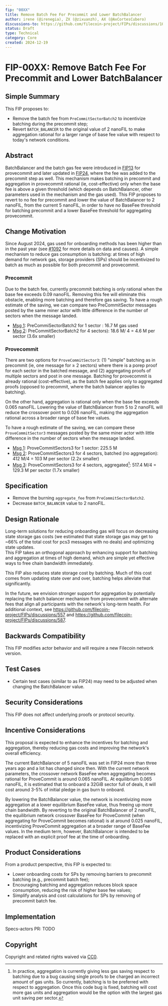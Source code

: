 ```yaml
---
fip: "00XX"
title: Remove Batch Fee For Precommit and Lower BatchBalancer
author: irene (@irenegia), ZX (@zixuanzh), AX (@AxCortesCubero)
discussions-to: https://github.com/filecoin-project/FIPs/discussions/1092
status: Draft
type: Technical
category: Core
created: 2024-12-19
---
```


# FIP-00XX: Remove Batch Fee For Precommit and Lower BatchBalancer

## Simple Summary
This FIP proposes to:
- Remove the batch fee from `PreCommitSectorBatch2` to incentivize batching during the precommit step;
- Revert `BATCH_BALANCER` to the original value of 2 nanoFIL to make aggregation rational for a larger range of base fee value with respect to today's network conditions.


## Abstract
BatchBalancer and the batch gas fee were introduced in [FIP13](https://github.com/filecoin-project/FIPs/blob/master/FIPS/fip-0013.md) for provecommit and later updated in [FIP24](https://github.com/filecoin-project/FIPs/blob/master/FIPS/fip-0024.md), where the fee was added to the precommit step as well. 
This mechanism makes batching in precommit and aggregation in provecommit rational (ie, cost-effective) only when the base fee is above a given threshold (which depends on BatchBalancer, other parameters used in the mechanism and the gas used). This FIP proposes to revert to no fee for precommit and lower the value of BatchBalancer to 2 nanoFIL, from the current 5 nanoFIL, in order to have no BaseFee threshold for batching precommit and a lower BaseFee threshold for aggregating provecommit.


## Change Motivation
Since August 2024, gas used for onboarding methods has been higher than in the past year (see [#1092](https://github.com/filecoin-project/FIPs/discussions/1092) for more details on data and causes).  A simple mechanism to reduce gas consumption is batching: at times of high demand for network gas, storage providers (SPs) should be incentivized to batch as much as possible for both precommit and provecommit.  

### Precommit
Due to the batch fee, currently precommit batching is only rational when the base fee exceeds 0.09 nanoFIL. Removing this fee will eliminate this obstacle, enabling more batching and therefore gas saving. To have a rough estimate of the saving, we can compare two PreCommitSector messages posted by the same miner actor with little difference in the number of sectors when the message landed.
- [Msg 1](https://www.filutils.com/en/message/bafy2bzacebzacw3b7ymcwukk2uimahiebpke65utbfn3srgslzj5w3hh234x6): PreCommiSectorBatch2 for 1 sector : 16.7 M gas used
- [Msg 2](https://www.filutils.com/en/message/bafy2bzacebdqgivdbxzj25exae55j7vjasos45lvj4bzi6fj5oaya4rqwxrf6): PreCommitSectorBatch2 for 4 sectors):  18.6 M/ 4 =  4.6 M per sector (3.6x smaller)



### Provecommit
There are two options for `ProveCommitSector3`: (1) "simple" batching as in precommit (ie, one message for ≥ 2 sectors) where there is a porep proof for each sector in the batched message, and (2) aggregating proofs of multiple sectors and post in one message. 
Batching for provecommit is already rational (cost-effective), as the batch fee applies only to aggregated proofs (opposed to precommit, where the batch balancer applies to batching). 

On the other hand, aggregation is rational only when the base fee exceeds 0.065 nanoFIL. Lowering the value of BatchBalancer from 5 to 2 nanoFIL will reduce the crossover point to 0.026 nanoFIL, making the aggregation rational across a broader range of base fee values.

To have a rough estimate of the saving, we can compare these `ProveCommitSector3` messages posted by the same miner actor with little difference in the number of sectors when the message landed.
- [Msg 1](https://www.filutils.com/en/message/bafy2bzacebshpv7afwnxph6l4jnbpwpqnss3cboyfvlualfrjbox76hojjnlo): ProveCommitSectors3 for 1 sector: 225.5 M 
- [Msg 2](https://www.filutils.com/en/message/bafy2bzacebd7ftq5lk4ikuif4j3xfwiabmla5bek3kuhn3k6x3obufxyzrs6y): ProveCommitSectors3 for 4 sectors, batched (no aggregation): 412 M/4 = 103 M per sector (2.2x smaller)
- [Msg 3](https://www.filutils.com/en/message/bafy2bzacedezi6lm4warrfq2n6dxvpokowzt5isacbq2kojkz462yfpfq7lxm): ProveCommitSectors3 for 4 sectors, aggregated[^*]: 517.4 M/4 = 129.3 M per sector (1.7x smaller)

[^*]: In practice, aggregation is currently giving less gas saving respect to batching due to a bug causing single proofs to be charged an incorrect amount of gas units. So currently, batching is to be preferred with respect to aggregation. Once this code bug is fixed, batching will cost more gas units and aggregation would be the option with the largest gas unit saving per sector. 


## Specification
- Remove the burning `aggregate_fee` from `PreCommitSectorBatch2`.
- Decrease `BATCH_BALANCER` value to 2 nanoFIL.


## Design Rationale
Long-term solutions for reducing onboarding gas will focus on decreasing state storage gas costs (we estimated that state storage gas may get to  ~66% of the total cost for pcs3 messages with no deals) and optimizing state updates.  
This FIP takes an orthogonal approach by enhancing support for batching and aggregation at times of high demand, which are simple yet effective ways to free chain bandwidth immediately.  

This FIP also reduces state storage cost by batching. Much of this cost comes from updating state over and over, batching helps alleviate that significantly.

In the future, we envision stronger support for aggregation by potentially replacing the batch balancer mechanism from provecommit with alternate fees that align all participants  with the network's long-term health. For additional context, see https://github.com/filecoin-project/FIPs/discussions/557 and https://github.com/filecoin-project/FIPs/discussions/587.



## Backwards Compatibility
This FIP modifies actor behavior and will require a new Filecoin network version.



## Test Cases
- Certain test cases (similar to as FIP24)  may need to be adjusted when changing the BatchBalancer value.



## Security Considerations
This FIP does not affect underlying proofs or protocol security.



## Incentive Considerations
This proposal is expected to enhance the incentives for batching and aggregation, thereby reducing gas costs and improving the network's overall efficiency.

The current BatchBalancer of 5 nanoFIL was set in FIP24 more than three years ago and a lot has changed since then. With the current network parameters, the crossover network BaseFee when aggregating becomes rational for ProveCommit is around 0.065 nanoFIL. At equilibrium 0.065 nanoFIL, it is estimated that to onboard a 32GiB sector full of deals, it will cost around 3-5% of initial pledge in gas burn to onboard.

By lowering the BatchBalancer value, the network is incentivizing more aggregation at a lower equilibrium BaseFee value, thus freeing up more chain bandwidth. By reverting to the original BatchBalancer of 2 nanoFIL, the equilibrium network crossover BaseFee for ProveCommit (when aggregating for ProveCommit becomes rational) is at around 0.025 nanoFIL, incentivizing ProveCommit aggregation at a broader range of BaseFee values. In the medium term, however, BatchBalancer is intended to be replaced with an explicit proof fee at the time of onboarding. 


## Product Considerations
From a product perspective, this FIP is expected to:
- Lower onboarding costs for SPs by removing barriers to precommit batching (e.g., precommit batch fee);
- Encouraging batching and aggregation reduces block space consumption, reducing the risk of higher base fee values;
- Simplify analysis and cost calculations for SPs by removing of precommit batch fee.



## Implementation
Specs-actors PR: TODO

## Copyright
Copyright and related rights waived via [CC0](https://creativecommons.org/publicdomain/zero/1.0/).
